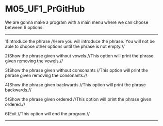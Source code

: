 
# M05_UF1_PrGitHub

We are gonna make a program with a main menu where we can choose between 6 options:

*********************************************
1)Introduce the phrase //Here you will introduce the phrase.
You will not be able to choose other options until
the phrase is not empty.//

2)Show the phrase given without vowels //This option will print the phrase given removing the vowels.//

3)Show the phrase given without consonants //This option will print the phrase given removing the consonants.//

4)Show the phrase given backwards //This option will print the phrase backwards.//

5)Show the phrase given ordered //This option will print the phrase given ordered.//

6)Exit //This option will end the program.//
*********************************************

